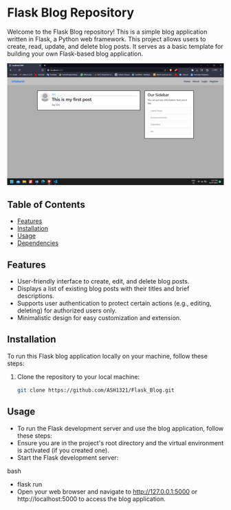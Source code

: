 # Flask Blog Repository

Welcome to the Flask Blog repository! This is a simple blog application written in Flask, a Python web framework. This project allows users to create, read, update, and delete blog posts. It serves as a basic template for building your own Flask-based blog application.

![Flask Blog Screenshot](https://github.com/ASH1321/Flask_Blog/blob/main/screenshot.png)

## Table of Contents

- [Features](#features)
- [Installation](#installation)
- [Usage](#usage)
- [Dependencies](#dependencies)

## Features

- User-friendly interface to create, edit, and delete blog posts.
- Displays a list of existing blog posts with their titles and brief descriptions.
- Supports user authentication to protect certain actions (e.g., editing, deleting) for authorized users only.
- Minimalistic design for easy customization and extension.

## Installation

To run this Flask blog application locally on your machine, follow these steps:

1. Clone the repository to your local machine:

   ```bash
   git clone https://github.com/ASH1321/Flask_Blog.git


## Usage
- To run the Flask development server and use the blog application, follow these steps:
- Ensure you are in the project's root directory and the virtual environment is activated (if you created one).
- Start the Flask development server:

bash
- flask run
- Open your web browser and navigate to http://127.0.0.1:5000 or http://localhost:5000 to access the blog application.